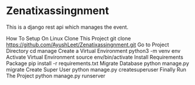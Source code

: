 # Zenatixassingnment
This is a django rest api which manages the event.

How To Setup On Linux
Clone This Project git clone https://github.com/AyushLeet/Zenatixassingnment.git
Go to Project Directory cd manage
Create a Virtual Environment python3 -m venv env
Activate Virtual Environment source env/bin/activate
Install Requirements Package pip install -r requirements.txt
Migrate Database python manage.py migrate
Create Super User python manage.py createsuperuser
Finally Run The Project python manage.py runserver
